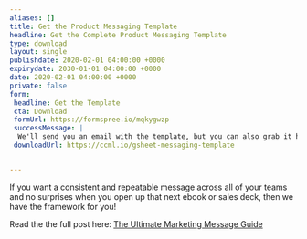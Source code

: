 ```yaml
---
aliases: []
title: Get the Product Messaging Template
headline: Get the Complete Product Messaging Template
type: download
layout: single
publishdate: 2020-02-01 04:00:00 +0000
expirydate: 2030-01-01 04:00:00 +0000
date: 2020-02-01 04:00:00 +0000
private: false
form:
 headline: Get the Template
 cta: Download
 formUrl: https://formspree.io/mqkygwzp
 successMessage: |
  We'll send you an email with the template, but you can also grab it here:
 downloadUrl: https://ccml.io/gsheet-messaging-template


---
```

If you want a consistent and repeatable message across all of your teams and no surprises when you open up that next ebook or sales deck, then we have the framework for you!

Read the the full post here: [The Ultimate Marketing Message Guide](/blog/how-to-create-a-consistent-marketing-message)
